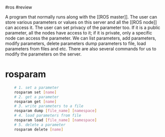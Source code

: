 #ros #review 

A program that normally runs along with the [[ROS master]]. The user can store various parameters or values on this server and all the [[ROS node]] can access it. The user can set privacy of the parameter too. If it is a public parameter, all the nodes have access to it; if it is private, only a specific node can access the parameter. We can list parameters, add parameters, modify parameters, delete parameters dump parameters to file, load parameters from files and etc.  There are also several commands for us to modify the parameters on the server.
# rosparam

```bash
	# 1. set a parameter 
	rosparam set [name]
	# 2. get a parameter 
	rosparam get [name]
	# 3. write parameters to a file
	rosparam dump [file_name] [namespace]
	# 4. load parameters from file
	rosparam load [file_name] [namespace]
	# 5. delete a parameter 
	rosparam delete [name]
```

